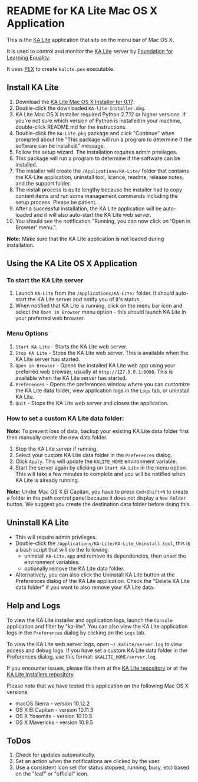 README for KA Lite Mac OS X Application
=======================================

This is the [KA Lite](https://github.com/learningequality/ka-lite/) application that sits on the menu bar of Mac OS X.

It is used to control and monitor the [KA Lite](https://github.com/learningequality/ka-lite/) server by [Foundation for Learning Equality](https://learningequality.org/).

It uses [PEX](https://pex.readthedocs.io/en/stable/) to create `kalite.pex` executable.


## Install KA Lite

1. Download the [KA Lite Mac OS X Installer for 0.17](http://pantry.learningequality.org/downloads/ka-lite/0.17/installers/mac/).
1. Double-click the downloaded `KA-lite-Installer.dmg`.
1. KA Lite Mac OS X Installer required Python 2.7.12 or higher versions. If you're not sure which version of Python is installed in your machine, double-click README.md for the instructions.
1. Double-click the `KA-Lite.pkg` package and click "Continue" when prompted about the "This package will run a program to determine if the software can be installed." message.
1. Follow the setup wizard.  The installation requires admin privileges.
1. This package will run a program to determine if the software can be installed.
1. The installer will create the `/Applications/KA-Lite/` folder that contains the KA-Lite application, uninstall tool, licence, readme, release notes, and the support folder.
1. The install process is quite lengthy because the installer had to copy content items and run some management commands including the setup process.  Please be patient.
1. After a successful installation, the KA Lite application will be auto-loaded and it will also auto-start the KA Lite web server.
1. You should see the notification "Running, you can now click on 'Open in Browser' menu.".

**Note:** Make sure that the KA Lite application is not loaded during installation.


## Using the KA Lite OS X Application


### To start the KA Lite server

1. Launch `KA-Lite` from the `/Applications/KA-Lite/` folder.  It should auto-start the KA Lite server and notify you of it's status.
1. When notified that KA Lite is running, click on the menu bar icon and select the `Open in Browser` menu option - this should launch KA Lite in your preferred web browser.


### Menu Options

1. `Start KA Lite` - Starts the KA Lite web server.
1. `Stop KA Lite` - Stops the KA Lite web server.  This is available when the KA Lite server has started.
1. `Open in Browser` - Opens the installed KA Lite web app using your preferred web browser, usually at `http://127.0.0.1:8008`.  This is available when the KA Lite server has started.
1. `Preferences` - Opens the preferences window where you can customize the KA Lite data folder, view application logs in the `Logs` tab, or uninstall KA Lite.
1. `Quit` - Stops the KA Lite web server and closes the application.


### How to set a custom KA Lite data folder:

**Note:** To prevent loss of data, backup your existing KA Lite data folder first then manually create the new data folder.

1. Stop the KA Lite server if running.
2. Select your custom KA Lite data folder in the `Preferences` dialog.
3. Click `Apply`.  This will update the `KALITE_HOME` environment variable.
4. Start the server again by clicking on `Start KA Lite` in the menu option.  This will take a few minutes to complete and you will be notified when KA Lite is already running.

**Note:** Under Mac OS X El Capitan, you have to press `Cmd+Shift+N` to create a folder in the path control panel because it does not display a `New Folder` button.  We suggest you create the destination data folder before doing this.


## Uninstall KA Lite

* This will require admin privileges.
* Double-click the `/Applications/KA-Lite/KA-Lite_Uninstall.tool`, this is a bash script that will do the following:
  - uninstall `KA-Lite.app` and remove its dependencies, then unset the environment variables.
  - optionally remove the KA Lite data folder.
* Alternatively, you can also click the Uninstall KA Lite button at the Preferences dialog of the KA Lite application.  Check the "Delete KA Lite data folder" if you want to also remove your KA Lite data.


## Help and Logs

To view the KA Lite installer and application logs, launch the `Console` application and filter by "ka-lite".  You can also view the KA Lite application logs in the `Preferences` dialog by clicking on the `Logs` tab.

To view the KA Lite web server logs, open `~/.kalite/server.log` to view access and debug logs.  If you have set a custom KA Lite data folder in the Preferences dialog, use this format: `$KALITE_HOME/server.log`.

If you encounter issues, please file them at the [KA Lite repository](https://github.com/learningequality/ka-lite/issues/) or at the [KA Lite Installers repository](https://github.com/learningequality/ka-lite-installers/issues/).

Please note that we have tested this application on the following Mac OS X versions:

* macOS Sierra - version 10.12.2
* OS X El Capitan - version 10.11.3
* OS X Yosemite - version 10.10.5
* OS X Mavericks - version 10.9.5


## ToDos

1. Check for updates automatically.
1. Set an action when the notifications are clicked by the user.
1. Use a consistent icon set (for status stopped, running, busy, etc) based on the "leaf" or "official" icon.
